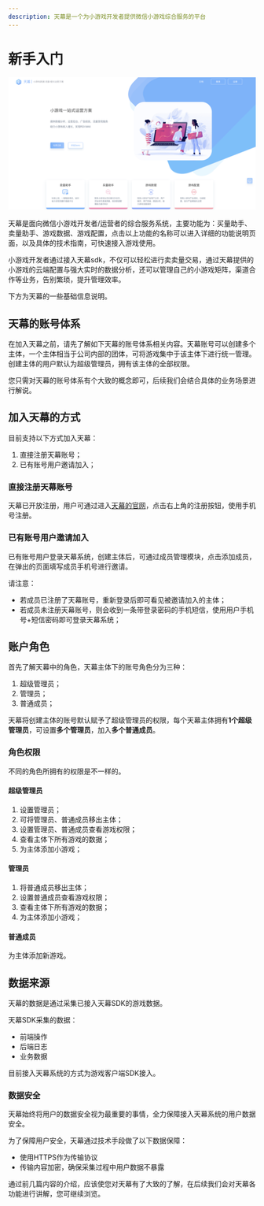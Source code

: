 ```yaml
---
description: 天幕是一个为小游戏开发者提供微信小游戏综合服务的平台
---
```


# 新手入门

![](.gitbook/assets/image%20%2899%29.png)

天幕是面向微信小游戏开发者/运营者的综合服务系统，主要功能为：买量助手、卖量助手、游戏数据、游戏配置，点击以上功能的名称可以进入详细的功能说明页面，以及具体的技术指南，可快速接入游戏使用。

小游戏开发者通过接入天幕sdk，不仅可以轻松进行卖卖量交易，通过天幕提供的小游戏的云端配置与强大实时的数据分析，还可以管理自己的小游戏矩阵，渠道合作等业务，告别繁琐，提升管理效率。

下方为天幕的一些基础信息说明。

## 天幕的账号体系

在加入天幕之前，请先了解如下天幕的账号体系相关内容。天幕账号可以创建多个主体，一个主体相当于公司内部的团体，可将游戏集中于该主体下进行统一管理。创建主体的用户默认为超级管理员，拥有该主体的全部权限。

您只需对天幕的账号体系有个大致的概念即可，后续我们会结合具体的业务场景进行解说。

## 加入天幕的方式

目前支持以下方式加入天幕：

1. 直接注册天幕账号；
2. 已有账号用户邀请加入；

### **直接注册天幕账号**

天幕已开放注册，用户可通过进入[天幕的官网](https://www.skysriver.com/)，点击右上角的注册按钮，使用手机号注册。

### **已有账号用户邀请加入**

已有账号用户登录天幕系统，创建主体后，可通过成员管理模块，点击添加成员，在弹出的页面填写成员手机号进行邀请。

请注意：

* 若成员已注册了天幕账号，重新登录后即可看见被邀请加入的主体；
* 若成员未注册天幕账号，则会收到一条带登录密码的手机短信，使用用户手机号+短信密码即可登录天幕系统；

## 账户角色

首先了解天幕中的角色，天幕主体下的账号角色分为三种：

1. 超级管理员；
2. 管理员；
3. 普通成员；

天幕将创建主体的账号默认赋予了超级管理员的权限，每个天幕主体拥有**1个超级管理员**，可设置**多个管理员**，加入**多个普通成员**。

### 角色权限

不同的角色所拥有的权限是不一样的。

#### **超级管理员**

1. 设置管理员；
2. 可将管理员、普通成员移出主体；
3. 设置管理员、普通成员查看游戏权限；
4. 查看主体下所有游戏的数据；
5. 为主体添加小游戏；

#### **管理员**

1. 将普通成员移出主体；
2. 设置普通成员查看游戏权限；
3. 查看主体下所有游戏的数据；
4. 为主体添加小游戏；

#### **普通成员**

为主体添加新游戏。

## 数据来源

天幕的数据是通过采集已接入天幕SDK的游戏数据。

天幕SDK采集的数据：

* 前端操作
* 后端日志
* 业务数据

目前接入天幕系统的方式为游戏客户端SDK接入。

### 数据安全

天幕始终将用户的数据安全视为最重要的事情，全力保障接入天幕系统的用户数据安全。

为了保障用户安全，天幕通过技术手段做了以下数据保障：

* 使用HTTPS作为传输协议
* 传输内容加密，确保采集过程中用户数据不暴露

通过前几篇内容的介绍，应该使您对天幕有了大致的了解，在后续我们会对天幕各功能进行讲解，您可继续浏览。

